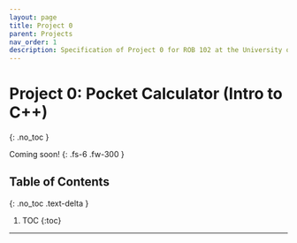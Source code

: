 ```yaml
---
layout: page
title: Project 0
parent: Projects
nav_order: 1
description: Specification of Project 0 for ROB 102 at the University of Michigan.
---
```


# Project 0: Pocket Calculator (Intro to C++)
{: .no_toc }

Coming soon!
{: .fs-6 .fw-300 }

## Table of Contents
{: .no_toc .text-delta }

1. TOC
{:toc}

---
